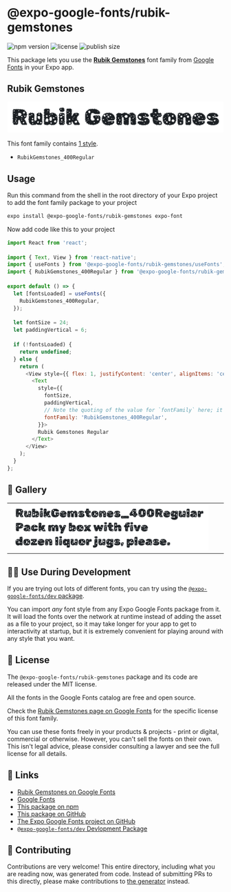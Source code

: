 # @expo-google-fonts/rubik-gemstones

![npm version](https://flat.badgen.net/npm/v/@expo-google-fonts/rubik-gemstones)
![license](https://flat.badgen.net/github/license/expo/google-fonts)
![publish size](https://flat.badgen.net/packagephobia/install/@expo-google-fonts/rubik-gemstones)

This package lets you use the [**Rubik Gemstones**](https://fonts.google.com/specimen/Rubik+Gemstones) font family from [Google Fonts](https://fonts.google.com/) in your Expo app.

## Rubik Gemstones

![Rubik Gemstones](./font-family.png)

This font family contains [1 style](#-gallery).

- `RubikGemstones_400Regular`

## Usage

Run this command from the shell in the root directory of your Expo project to add the font family package to your project
```sh
expo install @expo-google-fonts/rubik-gemstones expo-font
```

Now add code like this to your project
```js
import React from 'react';

import { Text, View } from 'react-native';
import { useFonts } from '@expo-google-fonts/rubik-gemstones/useFonts';
import { RubikGemstones_400Regular } from '@expo-google-fonts/rubik-gemstones/400Regular';

export default () => {
  let [fontsLoaded] = useFonts({
    RubikGemstones_400Regular,
  });

  let fontSize = 24;
  let paddingVertical = 6;

  if (!fontsLoaded) {
    return undefined;
  } else {
    return (
      <View style={{ flex: 1, justifyContent: 'center', alignItems: 'center' }}>
        <Text
          style={{
            fontSize,
            paddingVertical,
            // Note the quoting of the value for `fontFamily` here; it expects a string!
            fontFamily: 'RubikGemstones_400Regular',
          }}>
          Rubik Gemstones Regular
        </Text>
      </View>
    );
  }
};

```

## 🔡 Gallery


||||
|-|-|-|
|![RubikGemstones_400Regular](./RubikGemstones_400Regular.ttf.png)||||


## 👩‍💻 Use During Development

If you are trying out lots of different fonts, you can try using the [`@expo-google-fonts/dev` package](https://github.com/expo/google-fonts/tree/master/font-packages/dev#readme).

You can import *any* font style from any Expo Google Fonts package from it. It will load the fonts
over the network at runtime instead of adding the asset as a file to your project, so it may take longer
for your app to get to interactivity at startup, but it is extremely convenient
for playing around with any style that you want.

## 📖 License

The `@expo-google-fonts/rubik-gemstones` package and its code are released under the MIT license.

All the fonts in the Google Fonts catalog are free and open source.

Check the [Rubik Gemstones page on Google Fonts](https://fonts.google.com/specimen/Rubik+Gemstones) for the specific license of this font family.

You can use these fonts freely in your products & projects - print or digital, commercial or otherwise. However, you can't sell the fonts on their own. This isn't legal advice, please consider consulting a lawyer and see the full license for all details.

## 🔗 Links

- [Rubik Gemstones on Google Fonts](https://fonts.google.com/specimen/Rubik+Gemstones)
- [Google Fonts](https://fonts.google.com/)
- [This package on npm](https://www.npmjs.com/package/@expo-google-fonts/rubik-gemstones)
- [This package on GitHub](https://github.com/expo/google-fonts/tree/master/font-packages/rubik-gemstones)
- [The Expo Google Fonts project on GitHub](https://github.com/expo/google-fonts)
- [`@expo-google-fonts/dev` Devlopment Package](https://github.com/expo/google-fonts/tree/master/font-packages/dev)

## 🤝 Contributing

Contributions are very welcome! This entire directory, including what you are reading now, was generated from code. Instead of submitting PRs to this directly, please make contributions to [the generator](https://github.com/expo/google-fonts/tree/master/packages/generator) instead.

